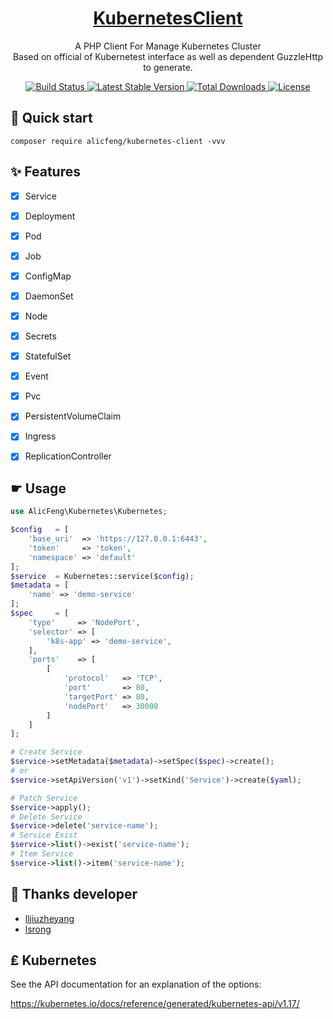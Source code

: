 <h1 align="center">
    <a href="https://github.com/alicfeng/kubernetes-client">
        KubernetesClient
    </a>
</h1>
<p align="center">
    A PHP Client For Manage Kubernetes Cluster
     <br>
    Based on official of Kubernetest interface as well as dependent GuzzleHttp to generate.
</p>
<p align="center">
    <a href="https://travis-ci.com/github/alicfeng/KubernetesClient">
        <img src="https://img.shields.io/travis/alicfeng/kubernetes-client/master.svg" alt="Build Status">
    </a>
    <a href="https://packagist.org/packages/alicfeng/kubernetes-client">
        <img src="https://poser.pugx.org/alicfeng/kubernetes-client/v/stable.svg" alt="Latest Stable Version">
    </a>
    <a href="https://packagist.org/packages/alicfeng/kubernetes-client">
        <img src="https://poser.pugx.org/alicfeng/kubernetes-client/d/total.svg" alt="Total Downloads">
    </a>
    <a href="https://packagist.org/packages/alicfeng/kubernetes-client">
        <img src="https://poser.pugx.org/alicfeng/kubernetes-client/license.svg" alt="License">
    </a>
</p>


## 🚀 Quick start

```shell
composer require alicfeng/kubernetes-client -vvv
```



## ✨ Features

- [x] Service
- [x] Deployment
- [x] Pod
- [x] Job
- [x] ConfigMap
- [x] DaemonSet
- [x] Node
- [x] Secrets
- [x] StatefulSet
- [x] Event
- [x] Pvc
- [x] PersistentVolumeClaim
- [x] Ingress
- [x] ReplicationController



## ☛ Usage

```php
use AlicFeng\Kubernetes\Kubernetes;

$config   = [
    'base_uri'  => 'https://127.0.0.1:6443',
    'token'     => 'token',
    'namespace' => 'default'
];
$service  = Kubernetes::service($config);
$metadata = [
    'name' => 'demo-service'
];
$spec     = [
    'type'     => 'NodePort',
    'selector' => [
        'k8s-app' => 'demo-service',
    ],
    'ports'    => [
        [
            'protocol'   => 'TCP',
            'port'       => 80,
            'targetPort' => 80,
            'nodePort'   => 30008
        ]
    ]
];

# Create Service
$service->setMetadata($metadata)->setSpec($spec)->create();
# or 
$service->setApiVersion('v1')->setKind('Service')->create($yaml);

# Patch Service
$service->apply();
# Delete Service
$service->delete('service-name');
# Service Exist
$service->list()->exist('service-name');
# Item Service
$service->list()->item('service-name');
```



## 💖 Thanks developer

- [lljiuzheyang](https://github.com/lljiuzheyang) 
- [lsrong](https://github.com/lsrong)



## ₤ Kubernetes

See the API documentation for an explanation of the options:

https://kubernetes.io/docs/reference/generated/kubernetes-api/v1.17/
